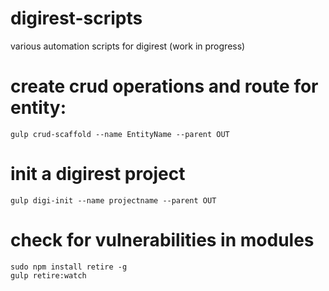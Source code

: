 digirest-scripts
====================
various automation scripts for digirest (work in progress)


create crud operations and route for entity:
================
	gulp crud-scaffold --name EntityName --parent OUT


init a digirest project
================
	gulp digi-init --name projectname --parent OUT


check for vulnerabilities in modules
================
	sudo npm install retire -g
	gulp retire:watch








